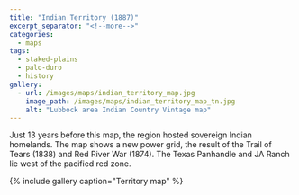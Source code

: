 ```yaml
---
title: "Indian Territory (1887)"
excerpt_separator: "<!--more-->"
categories:
  - maps
tags:
  - staked-plains
  - palo-duro
  - history
gallery:
  - url: /images/maps/indian_territory_map.jpg
    image_path: /images/maps/indian_territory_map_tn.jpg
    alt: "Lubbock area Indian Country Vintage map"
---
```


Just 13 years before this map, the region hosted sovereign Indian homelands. The map shows a new power grid, the result of the Trail of Tears (1838) and Red River War (1874). The Texas Panhandle and JA Ranch lie west of the pacified red zone.

{% include gallery caption="Territory map" %}

